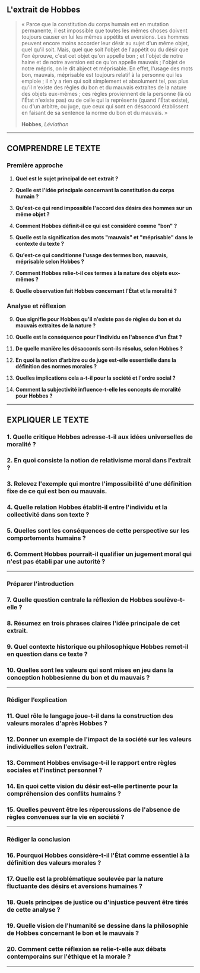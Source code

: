 ## L'extrait de Hobbes 

> « Parce que la constitution du corps humain est en mutation permanente, il est impossible que toutes les mêmes choses doivent toujours causer en lui les mêmes appétits et aversions. Les hommes peuvent encore moins accorder leur désir au sujet d'un même objet, quel qu'il soit. Mais, quel que soit l'objet de l'appétit ou du désir que l'on éprouve, c'est cet objet qu'on appelle bon ; et l'objet de notre haine et de notre aversion est ce qu'on appelle mauvais ; l'objet de notre mépris, on le dit abject et méprisable. En effet, l'usage des mots bon, mauvais, méprisable est toujours relatif à la personne qui les emploie ; il n'y a rien qui soit simplement et absolument tel, pas plus qu'il n'existe des règles du bon et du mauvais extraites de la nature des objets eux-mêmes ; ces règles proviennent de la personne (là où l'État n'existe pas) ou de celle qui la représente (quand l'État existe), ou d'un arbitre, ou juge, que ceux qui sont en désaccord établissent en faisant de sa sentence la norme du bon et du mauvais. »
>
> **Hobbes**, *Léviathan*

---

## COMPRENDRE LE TEXTE

### Première approche

1. **Quel est le sujet principal de cet extrait ?**

2. **Quelle est l'idée principale concernant la constitution du corps humain ?**

3. **Qu'est-ce qui rend impossible l'accord des désirs des hommes sur un même objet ?**

4. **Comment Hobbes définit-il ce qui est considéré comme "bon" ?**

5. **Quelle est la signification des mots "mauvais" et "méprisable" dans le contexte du texte ?**

6. **Qu'est-ce qui conditionne l'usage des termes bon, mauvais, méprisable selon Hobbes ?**

7. **Comment Hobbes relie-t-il ces termes à la nature des objets eux-mêmes ?**

8. **Quelle observation fait Hobbes concernant l'État et la moralité ?**

### Analyse et réflexion

9. **Que signifie pour Hobbes qu'il n'existe pas de règles du bon et du mauvais extraites de la nature ?**

10. **Quelle est la conséquence pour l'individu en l'absence d'un État ?**

11. **De quelle manière les désaccords sont-ils résolus, selon Hobbes ?**

12. **En quoi la notion d’arbitre ou de juge est-elle essentielle dans la définition des normes morales ?**

13. **Quelles implications cela a-t-il pour la société et l'ordre social ?**

14. **Comment la subjectivité influence-t-elle les concepts de moralité pour Hobbes ?**

---

## EXPLIQUER LE TEXTE

### 1. Quelle critique Hobbes adresse-t-il aux idées universelles de moralité ? 

### 2. En quoi consiste la notion de relativisme moral dans l'extrait ? 

### 3. Relevez l'exemple qui montre l'impossibilité d'une définition fixe de ce qui est bon ou mauvais.

### 4. Quelle relation Hobbes établit-il entre l'individu et la collectivité dans son texte ?

### 5. Quelles sont les conséquences de cette perspective sur les comportements humains ?

### 6. Comment Hobbes pourrait-il qualifier un jugement moral qui n'est pas établi par une autorité ? 

---

### Préparer l’introduction

### 7. Quelle question centrale la réflexion de Hobbes soulève-t-elle ? 

### 8. Résumez en trois phrases claires l'idée principale de cet extrait.

### 9. Quel contexte historique ou philosophique Hobbes remet-il en question dans ce texte ?

### 10. Quelles sont les valeurs qui sont mises en jeu dans la conception hobbesienne du bon et du mauvais ?

---

### Rédiger l’explication 

### 11. Quel rôle le langage joue-t-il dans la construction des valeurs morales d'après Hobbes ?

### 12. Donner un exemple de l'impact de la société sur les valeurs individuelles selon l'extrait.

### 13. Comment Hobbes envisage-t-il le rapport entre règles sociales et l'instinct personnel ?

### 14. En quoi cette vision du désir est-elle pertinente pour la compréhension des conflits humains ?

### 15. Quelles peuvent être les répercussions de l'absence de règles convenues sur la vie en société ?

---

### Rédiger la conclusion

### 16. Pourquoi Hobbes considère-t-il l'État comme essentiel à la définition des valeurs morales ?

### 17. Quelle est la problématique soulevée par la nature fluctuante des désirs et aversions humaines ?

### 18. Quels principes de justice ou d'injustice peuvent être tirés de cette analyse ?

### 19. Quelle vision de l'humanité se dessine dans la philosophie de Hobbes concernant le bon et le mauvais ?

### 20. Comment cette réflexion se relie-t-elle aux débats contemporains sur l'éthique et la morale ? 

---